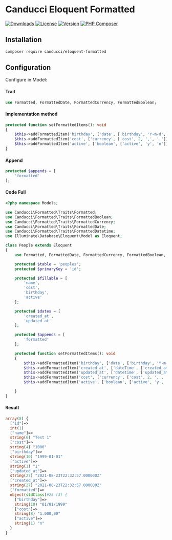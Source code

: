 # Canducci Eloquent Formatted

[![Downloads](https://img.shields.io/packagist/dt/canducci/eloquent-formatted.svg?style=plastic)](https://packagist.org/packages/canducci/eloquent-formatted)
[![License](https://img.shields.io/packagist/l/canducci/eloquent-formatted.svg?style=plastic)](https://packagist.org/packages/canducci/eloquent-formatted)
[![Version](https://img.shields.io/packagist/v/canducci/eloquent-formatted?style=plastic)](https://packagist.org/packages/canducci/eloquent-formatted)
[![PHP Composer](https://github.com/fulviocanducci/canducci-eloquent-formatted/actions/workflows/php.yml/badge.svg?style=for-the-badge)](https://github.com/fulviocanducci/canducci-eloquent-formatted/actions/workflows/php.yml)

## Installation

```sh
composer require canducci/eloquent-formatted
```

## Configuration

Configure in Model:

#### Trait

```php
use Formatted, FormattedDate, FormattedCurrency, FormattedBoolean;
```

#### Implementation method 

```php
protected function setFormattedItems(): void 
{
    $this->addFormattedItem('birthday', ['date', ['birthday', 'Y-m-d', 'd/m/Y']]);
    $this->addFormattedItem('cost', ['currency', ['cost', 2, ',', '.']]);
    $this->addFormattedItem('active', ['boolean', ['active', 'y', 'n']]);
}
```
#### Append

```php
protected $appends = [
    'formatted'
];
```

#### Code Full

```php
<?php namespace Models;

use Canducci\Formatted\Traits\Formatted;
use Canducci\Formatted\Traits\FormattedBoolean;
use Canducci\Formatted\Traits\FormattedCurrency;
use Canducci\Formatted\Traits\FormattedDate;
use Canducci\Formatted\Traits\FormattedDatetime;
use Illuminate\Database\Eloquent\Model as Eloquent;

class People extends Eloquent
{
    use Formatted, FormattedDate, FormattedCurrency, FormattedBoolean, FormattedDatetime;

    protected $table = 'peoples';
    protected $primaryKey = 'id';

    protected $fillable = [
        'name', 
        'cost', 
        'birthday',
        'active'
    ];

    protected $dates = [
        'created_at', 
        'updated_at'
    ];

    protected $appends = [
        'formatted'
    ];

    protected function setFormattedItems(): void 
    {
        $this->addFormattedItem('birthday', ['date', ['birthday', 'Y-m-d', 'd/m/Y']]);
        $this->addFormattedItem('created_at', ['dateTime', ['created_at']]);
        $this->addFormattedItem('updated_at', ['datetime', ['updated_at']]);
        $this->addFormattedItem('cost', ['currency', ['cost', 2, ',', '.']]);
        $this->addFormattedItem('active', ['boolean', ['active', 'y', 'n']]);

    }
}
```

#### Result

```php
array(8) {
  ["id"]=>
  int(1)
  ["name"]=>
  string(6) "Test 1"
  ["cost"]=>
  string(4) "1000"
  ["birthday"]=>
  string(10) "1999-01-01"
  ["active"]=>
  string(1) "1"
  ["updated_at"]=>
  string(27) "2021-08-23T22:32:57.000000Z"
  ["created_at"]=>
  string(27) "2021-08-23T22:32:57.000000Z"
  ["formatted"]=>
  object(stdClass)#25 (3) {
    ["birthday"]=>
    string(10) "01/01/1999"
    ["cost"]=>
    string(8) "1.000,00"
    ["active"]=>
    string(1) "n"
  }
}
```
